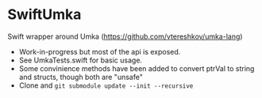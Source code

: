 # SwiftUmka

Swift wrapper around Umka (https://github.com/vtereshkov/umka-lang)

- Work-in-progress but most of the api is exposed. 
- See UmkaTests.swift for basic usage.
- Some convinience methods have been added to convert ptrVal to string and structs, though both are "unsafe"
- Clone and `git submodule update --init --recursive`
